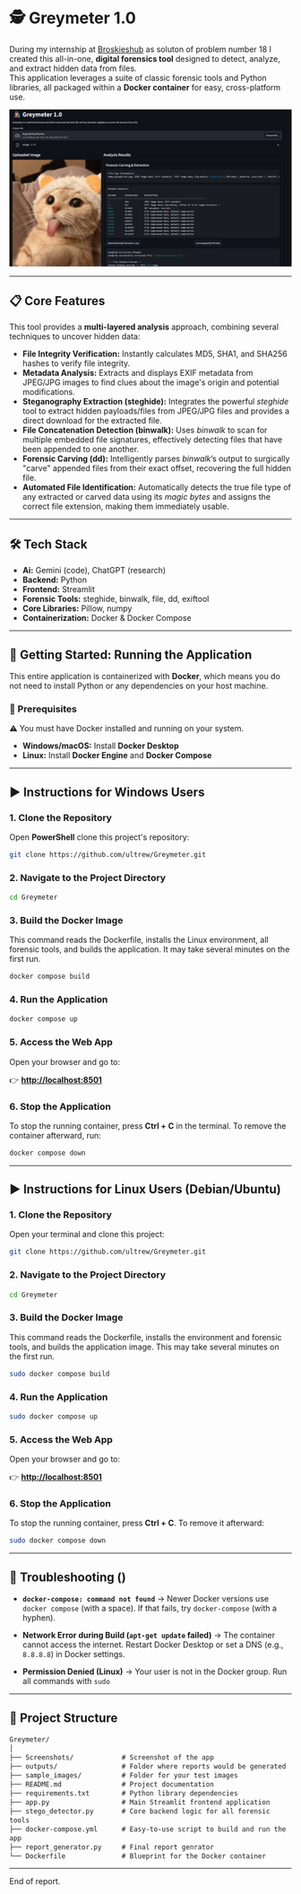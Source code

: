 # 🕵️ Greymeter 1.0

During my internship at [Broskieshub](https://github.com/ultrew/Broskieshub-Internship) as soluton of problem number 18 I created this all-in-one, **digital forensics tool** designed to detect, analyze, and extract hidden data from files.  
This application leverages a suite of classic forensic tools and Python libraries, all packaged within a **Docker container** for easy, cross-platform use.

![](Screenshots/app.png)

---

## 📋 Core Features

This tool provides a **multi-layered analysis** approach, combining several techniques to uncover hidden data:

- **File Integrity Verification:** Instantly calculates MD5, SHA1, and SHA256 hashes to verify file integrity.  
- **Metadata Analysis:** Extracts and displays EXIF metadata from JPEG/JPG images to find clues about the image's origin and potential modifications.  
- **Steganography Extraction (steghide):** Integrates the powerful *steghide* tool to extract hidden payloads/files from JPEG/JPG files and provides a direct download for the extracted file.  
- **File Concatenation Detection (binwalk):** Uses *binwalk* to scan for multiple embedded file signatures, effectively detecting files that have been appended to one another.  
- **Forensic Carving (dd):** Intelligently parses *binwalk*’s output to surgically "carve" appended files from their exact offset, recovering the full hidden file.  
- **Automated File Identification:** Automatically detects the true file type of any extracted or carved data using its *magic bytes* and assigns the correct file extension, making them immediately usable.  

---

## 🛠️ Tech Stack
- **Ai:** Gemini (code), ChatGPT (research)
- **Backend:** Python  
- **Frontend:** Streamlit  
- **Forensic Tools:** steghide, binwalk, file, dd, exiftool 
- **Core Libraries:** Pillow, numpy  
- **Containerization:** Docker & Docker Compose  

---

## 🚀 Getting Started: Running the Application

This entire application is containerized with **Docker**, which means you do not need to install Python or any dependencies on your host machine.

### 🔧 Prerequisites

⚠️ You must have Docker installed and running on your system.

- **Windows/macOS:** Install **Docker Desktop**  
- **Linux:** Install **Docker Engine** and **Docker Compose**

---

## ▶️ Instructions for Windows Users

  
### 1. Clone the Repository

Open **PowerShell** clone this project's repository:

```bash
git clone https://github.com/ultrew/Greymeter.git
````

### 2. Navigate to the Project Directory

```bash
cd Greymeter
```

### 3. Build the Docker Image

This command reads the Dockerfile, installs the Linux environment, all forensic tools, and builds the application.
It may take several minutes on the first run.

```bash
docker compose build
```

### 4. Run the Application

```bash
docker compose up
```

### 5. Access the Web App

Open your browser and go to:

👉 **[http://localhost:8501](http://localhost:8501)**

### 6. Stop the Application

To stop the running container, press **Ctrl + C** in the terminal.
To remove the container afterward, run:

```bash
docker compose down
```

---

## ▶️ Instructions for Linux Users (Debian/Ubuntu)

### 1. Clone the Repository

Open your terminal and clone this project:

```bash
git clone https://github.com/ultrew/Greymeter.git
```

### 2. Navigate to the Project Directory

```bash
cd Greymeter
```

### 3. Build the Docker Image

This command reads the Dockerfile, installs the environment and forensic tools, and builds the application image.
This may take several minutes on the first run.

```bash
sudo docker compose build
```

### 4. Run the Application

```bash
sudo docker compose up
```

### 5. Access the Web App

Open your browser and go to:

👉 **[http://localhost:8501](http://localhost:8501)**

### 6. Stop the Application

To stop the running container, press **Ctrl + C**.
To remove it afterward:

```bash
sudo docker compose down
```

---

## 🔧 Troubleshooting ()

* **`docker-compose: command not found`**
  → Newer Docker versions use `docker compose` (with a space).
  If that fails, try `docker-compose` (with a hyphen).

* **Network Error during Build (`apt-get update` failed)**
  → The container cannot access the internet. Restart Docker Desktop or set a DNS (e.g., `8.8.8.8`) in Docker settings.

* **Permission Denied (Linux)**
  → Your user is not in the Docker group.
  Run all commands with `sudo`

---

## 📁 Project Structure

```
Greymeter/
│
├── Screenshots/            # Screenshot of the app
├── outputs/                # Folder where reports would be generated
├── sample_images/          # Folder for your test images
├── README.md               # Project documentation
├── requirements.txt        # Python library dependencies
├── app.py                  # Main Streamlit frontend application
├── stego_detector.py       # Core backend logic for all forensic tools
├── docker-compose.yml      # Easy-to-use script to build and run the app
├── report_generator.py     # Final report genrator 
└── Dockerfile              # Blueprint for the Docker container
```

---

End of report.
